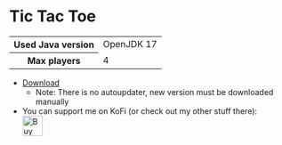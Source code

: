 # Tic Tac Toe
<table>
  <tr>
    <th>Used Java version</th>
    <td>OpenJDK 17</td>
  </tr>
  <tr>
    <th>Max players</th>
    <td>4</td>
  </tr>
</table>

* <a target="_blank" rel="noopener noreferrer" href="https://github.com/Riyufuchi/TicTacToe/releases">Download</a>
  * Note: There is no autoupdater, new version must be downloaded manually 
* You can support me on KoFi (or check out my other stuff there): <br>
<a href='https://ko-fi.com/P5P11WTFL' target='_blank'><img height='36' style='border:0px;height:36px;' src='https://cdn.ko-fi.com/cdn/kofi1.png?v=2' border='0' alt='Buy Me a Coffee at ko-fi.com' /></a>
